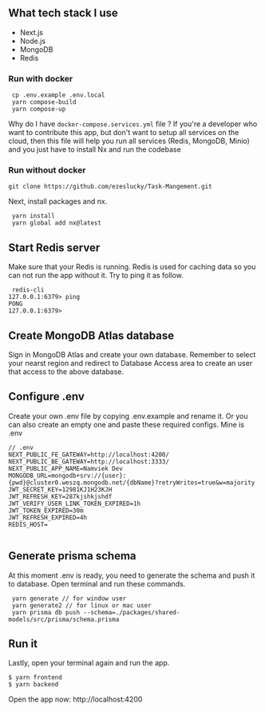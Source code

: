 


## What tech stack I use

- Next.js
- Node.js
- MongoDB
- Redis



### Run with docker

```
 cp .env.example .env.local
 yarn compose-build
 yarn compose-up
```

Why do I have `docker-compose.services.yml` file ? If you're a developer who want to contribute this app, but don't want to setup all services on the cloud, then this file will help you run all services (Redis, MongoDB, Minio) and you just have to install Nx and run the codebase

### Run without docker

```
git clone https://github.com/ezeslucky/Task-Mangement.git
```

Next, install packages and nx.

```
 yarn install
 yarn global add nx@latest 
```


## Start Redis server
Make sure that your Redis is running. Redis is used for caching data so you can not run the app without it. Try to ping it as follow.

``` 
 redis-cli
127.0.0.1:6379> ping
PONG
127.0.0.1:6379>
```
## Create MongoDB Atlas database
Sign in MongoDB Atlas and create your own database. Remember to select your nearst region and redirect to Database Access area to create an user that access to the above database.

## Configure .env
Create your own .env file by copying .env.example and rename it. Or you can also create an empty one and paste these required configs. Mine is .env

``` 
// .env
NEXT_PUBLIC_FE_GATEWAY=http://localhost:4200/
NEXT_PUBLIC_BE_GATEWAY=http://localhost:3333/
NEXT_PUBLIC_APP_NAME=Namviek Dev
MONGODB_URL=mongodb+srv://{user}:{pwd}@cluster0.weszq.mongodb.net/{dbName}?retryWrites=true&w=majority
JWT_SECRET_KEY=12981KJ1H23KJH
JWT_REFRESH_KEY=287kjshkjshdf
JWT_VERIFY_USER_LINK_TOKEN_EXPIRED=1h
JWT_TOKEN_EXPIRED=30m
JWT_REFRESH_EXPIRED=4h
REDIS_HOST=


  ```



## Generate prisma schema
At this moment .env is ready, you need to generate the schema and push it to database. Open terminal and run these commands.


```
 yarn generate // for window user
 yarn generate2 // for linux or mac user
 yarn prisma db push --schema=./packages/shared-models/src/prisma/schema.prisma
```

## Run it
Lastly, open your terminal again and run the app.
```
$ yarn frontend
$ yarn backend
```

Open the app now: http://localhost:4200



